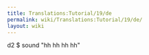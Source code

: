 ```yaml
---
title: Translations:Tutorial/19/de
permalink: wiki/Translations:Tutorial/19/de/
layout: wiki
---
```


d2 $ sound "hh hh hh hh"
